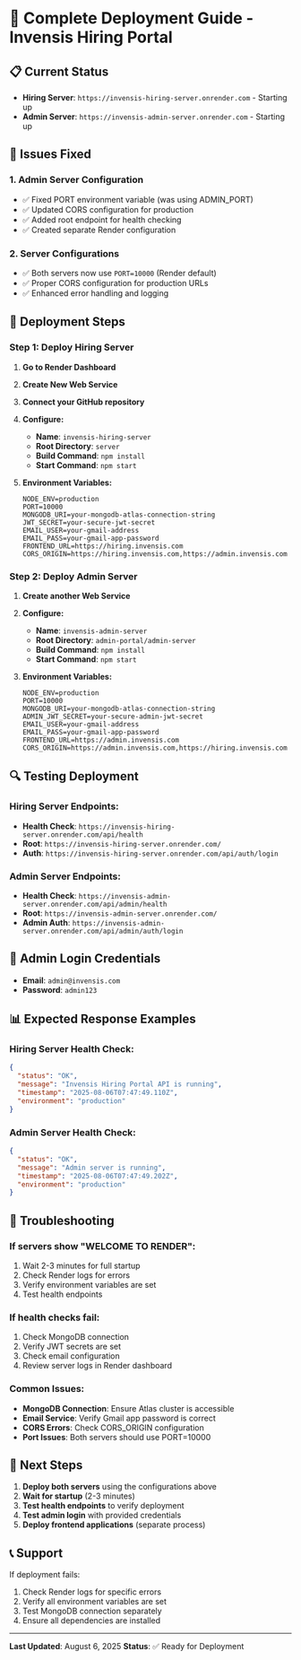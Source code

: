 # 🚀 Complete Deployment Guide - Invensis Hiring Portal

## **📋 Current Status**
- **Hiring Server**: `https://invensis-hiring-server.onrender.com` - Starting up
- **Admin Server**: `https://invensis-admin-server.onrender.com` - Starting up

## **🔧 Issues Fixed**

### **1. Admin Server Configuration**
- ✅ Fixed PORT environment variable (was using ADMIN_PORT)
- ✅ Updated CORS configuration for production
- ✅ Added root endpoint for health checking
- ✅ Created separate Render configuration

### **2. Server Configurations**
- ✅ Both servers now use `PORT=10000` (Render default)
- ✅ Proper CORS configuration for production URLs
- ✅ Enhanced error handling and logging

## **🚀 Deployment Steps**

### **Step 1: Deploy Hiring Server**

1. **Go to Render Dashboard**
2. **Create New Web Service**
3. **Connect your GitHub repository**
4. **Configure:**
   - **Name**: `invensis-hiring-server`
   - **Root Directory**: `server`
   - **Build Command**: `npm install`
   - **Start Command**: `npm start`

5. **Environment Variables:**
   ```
   NODE_ENV=production
   PORT=10000
   MONGODB_URI=your-mongodb-atlas-connection-string
   JWT_SECRET=your-secure-jwt-secret
   EMAIL_USER=your-gmail-address
   EMAIL_PASS=your-gmail-app-password
   FRONTEND_URL=https://hiring.invensis.com
   CORS_ORIGIN=https://hiring.invensis.com,https://admin.invensis.com
   ```

### **Step 2: Deploy Admin Server**

1. **Create another Web Service**
2. **Configure:**
   - **Name**: `invensis-admin-server`
   - **Root Directory**: `admin-portal/admin-server`
   - **Build Command**: `npm install`
   - **Start Command**: `npm start`

3. **Environment Variables:**
   ```
   NODE_ENV=production
   PORT=10000
   MONGODB_URI=your-mongodb-atlas-connection-string
   ADMIN_JWT_SECRET=your-secure-admin-jwt-secret
   EMAIL_USER=your-gmail-address
   EMAIL_PASS=your-gmail-app-password
   FRONTEND_URL=https://admin.invensis.com
   CORS_ORIGIN=https://admin.invensis.com,https://hiring.invensis.com
   ```

## **🔍 Testing Deployment**

### **Hiring Server Endpoints:**
- **Health Check**: `https://invensis-hiring-server.onrender.com/api/health`
- **Root**: `https://invensis-hiring-server.onrender.com/`
- **Auth**: `https://invensis-hiring-server.onrender.com/api/auth/login`

### **Admin Server Endpoints:**
- **Health Check**: `https://invensis-admin-server.onrender.com/api/admin/health`
- **Root**: `https://invensis-admin-server.onrender.com/`
- **Admin Auth**: `https://invensis-admin-server.onrender.com/api/admin/auth/login`

## **🔑 Admin Login Credentials**
- **Email**: `admin@invensis.com`
- **Password**: `admin123`

## **📊 Expected Response Examples**

### **Hiring Server Health Check:**
```json
{
  "status": "OK",
  "message": "Invensis Hiring Portal API is running",
  "timestamp": "2025-08-06T07:47:49.110Z",
  "environment": "production"
}
```

### **Admin Server Health Check:**
```json
{
  "status": "OK",
  "message": "Admin server is running",
  "timestamp": "2025-08-06T07:47:49.202Z",
  "environment": "production"
}
```

## **🔧 Troubleshooting**

### **If servers show "WELCOME TO RENDER":**
1. Wait 2-3 minutes for full startup
2. Check Render logs for errors
3. Verify environment variables are set
4. Test health endpoints

### **If health checks fail:**
1. Check MongoDB connection
2. Verify JWT secrets are set
3. Check email configuration
4. Review server logs in Render dashboard

### **Common Issues:**
- **MongoDB Connection**: Ensure Atlas cluster is accessible
- **Email Service**: Verify Gmail app password is correct
- **CORS Errors**: Check CORS_ORIGIN configuration
- **Port Issues**: Both servers should use PORT=10000

## **🎯 Next Steps**

1. **Deploy both servers** using the configurations above
2. **Wait for startup** (2-3 minutes)
3. **Test health endpoints** to verify deployment
4. **Test admin login** with provided credentials
5. **Deploy frontend applications** (separate process)

## **📞 Support**

If deployment fails:
1. Check Render logs for specific errors
2. Verify all environment variables are set
3. Test MongoDB connection separately
4. Ensure all dependencies are installed

---
**Last Updated**: August 6, 2025
**Status**: ✅ Ready for Deployment 